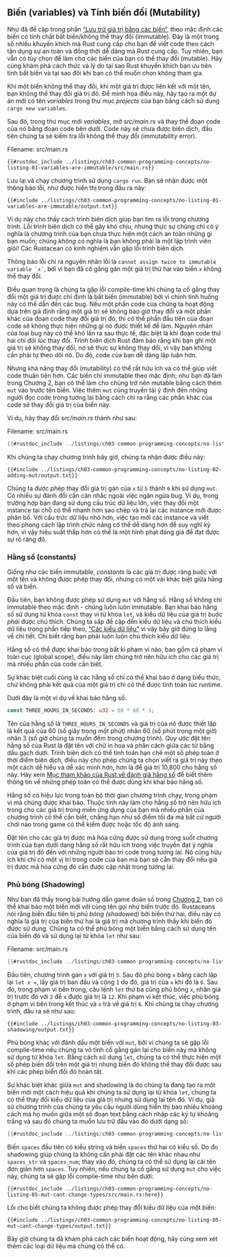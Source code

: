 ## Biến (variables) và Tính biến đổi (Mutability)

Như đã đề cập trong phần [“Lưu trữ giá trị bằng các
biến”][storing-values-with-variables]<!-- ignore -->, theo mặc định
các biến có tính chất bất biến/không thể thay đổi (immutable). Đây là một trong số nhiều khuyến khích
mà Rust cung cấp cho bạn để viết code theo cách tận dụng sự an toàn và đồng thời dễ dàng mà
Rust cung cấp. Tuy nhiên, bạn vẫn có tùy chọn để làm cho các biến của bạn có thể thay đổi (mutable).
Hãy cùng khám phá cách thức và lý do tại sao Rust khuyến khích bạn ưu tiên tính bất biến và tại sao
đôi khi bạn có thể muốn chọn không tham gia.

Khi một biến không thể thay đổi, khi một giá trị được liên kết với một tên, bạn không thể thay đổi
giá trị đó. Để minh họa điều này, hãy tạo ra một dự án mới có tên *variables*
trong thư mục *projects* của bạn bằng cách sử dụng `cargo new variables`.

Sau đó, trong thư mục mới *variables*, mở *src/main.rs* và thay thế đoạn code của nó bằng đoạn code
bên dưới. Code này sẽ chưa được biên dịch, đầu tiên chúng ta sẽ kiểm tra lỗi không thể thay đổi
(immutability error).

<span class="filename">Filename: src/main.rs</span>

```rust,ignore,does_not_compile
{{#rustdoc_include ../listings/ch03-common-programming-concepts/no-listing-01-variables-are-immutable/src/main.rs}}
```

Lưu lại và chạy chương trình sử dụng `cargo run`. Bạn sẽ nhận được một thông báo lỗi,
như được hiển thị trong đầu ra này:

```console
{{#include ../listings/ch03-common-programming-concepts/no-listing-01-variables-are-immutable/output.txt}}
```

Ví dụ này cho thấy cách trình biên dịch giúp bạn tìm ra lỗi trong chương trình.
Lỗi trình biên dịch có thể gây khó chịu, nhưng thực sự chúng chỉ có ý nghĩa là
chương trình của bạn chưa thực hiện một cách an toàn những gì bạn muốn; chúng *không* có nghĩa là
bạn không phải là một lập trình viên giỏi! Các Rustacean có kinh nghiệm vẫn gặp lỗi trình biên dịch.

Thông báo lỗi chỉ ra nguyên nhân lỗi là `` cannot
assign twice to immutable variable `x` ``, bởi vì bạn đã cố gắng gán một giá trị thứ hai
vào biến `x` không thể thay đổi.

Điều quan trọng là chúng ta gặp lỗi compile-time khi chúng ta cố gắng thay đổi một giá trị
được chỉ định là bất biến (immutable) bởi vì chính tình huống này có thể dẫn đến các bug.
Nếu một phần code của chúng ta hoạt động dựa trên giả định rằng một giá trị sẽ không bao giờ
thay đổi và một phần khác của đoạn code thay đổi giá trị đó, thì có thể phần đầu tiên của đoạn
code sẽ không thực hiện những gì nó được thiết kế để làm. Nguyên nhân của loại bug này có thể khó
lần ra sau thực tế, đặc biệt là khi đoạn code thứ hai chỉ *đôi lúc* thay đổi.
Trình biên dịch Rust đảm bảo rằng khi bạn ghi một giá trị sẽ không thay đổi,
nó sẽ thực sự không thay đổi, vì vậy bạn không cần phải tự theo dõi nó. Do đó,
code của bạn dễ dàng lập luận hơn.

Nhưng khả năng thay đổi (mutability) có thể rất hữu ích và có thể giúp viết code thuận tiện hơn.
Các biến chỉ immutable theo mặc định; như bạn đã làm trong Chương 2, bạn có thể làm cho chúng
trở nên mutable bằng cách thêm `mut` vào trước tên biến. Việc thêm `mut` cũng
truyền tải ý định đến những người đọc code trong tương lai bằng cách chỉ ra rằng các phần khác của 
code sẽ thay đổi giá trị của biến này.

Ví dụ, hãy thay đổi *src/main.rs* thành như sau:

<span class="filename">Filename: src/main.rs</span>

```rust
{{#rustdoc_include ../listings/ch03-common-programming-concepts/no-listing-02-adding-mut/src/main.rs}}
```

Khi chúng ta chạy chương trình bây giờ, chúng ta nhận được điều này:

```console
{{#include ../listings/ch03-common-programming-concepts/no-listing-02-adding-mut/output.txt}}
```

Chúng ta được phép thay đổi giá trị gán của `x` từ `5` thành `6` khi sử dụng `mut`.
Có nhiều sự đánh đổi cần cân nhắc ngoài việc ngăn ngừa bug. Ví dụ, trong trường hợp
bạn đang sử dụng cấu trúc dữ liệu lớn, việc thay đổi một instance tại chỗ có thể
nhanh hơn sao chép và trả lại các instance mới được phân bổ. Với cấu trức dữ liệu
nhỏ hơn, việc tạo mới các instance và viết theo phong cách lập trình chức năng
có thể dễ dàng hơn để suy nghĩ kỹ hơn, vì vậy hiệu suất thấp hơn có thể là
một hình phạt đáng giá để đạt được sự rõ ràng đó.

### Hằng số (constants)

Giống như các biến immutable, *constants* là các giá trị được ràng buộc với một tên và
không được phép thay đổi, nhưng có một vài khác biệt giữa hằng số và biến.

Đầu tiên, bạn không được phép sử dụng `mut` với hằng số. Hằng số không chỉ
immutable theo mặc định - chúng luôn luôn immutable. Bạn khai báo hằng số sử dụng từ khóa
`const` thay vì từ khóa `let`, và kiểu dữ liệu của giá trị *buộc phải*
được chú thích. Chúng ta sắp đề cập đến kiểu dữ liệu và chú thích kiểu dữ liệu trong
phần tiếp theo, [“Các kiểu dữ liệu”][data-types]<!-- ignore --> vì vậy bây giờ đừng lo lắng
về chi tiết. Chỉ biết rằng bạn phải luôn luôn chú thích kiểu dữ liệu.

Hằng số có thể được khai báo trong bất kì phạm vi nào, bao gồm cả phạm vi toàn cục (global scope),
điều này làm chúng trở nên hữu ích cho các giá trị mà nhiều phần của code cần biết.

Sự khác biệt cuối cùng là các hằng số chỉ có thể khai báo ở dạng biểu thức, chứ không phải
kết quả của một giá trị chỉ có thể được tính toán lúc runtime.

Dưới đây là một ví dụ về khai báo hằng số:

```rust
const THREE_HOURS_IN_SECONDS: u32 = 60 * 60 * 3;
```

Tên của hằng số là `THREE_HOURS_IN_SECONDS` và giá trị của nó được thiết lập là
kết quả của 60 (số giây trong một phút) nhân 60 (số phút trong một giờ)
nhân 3 (số giờ chúng ta muốn đếm trong chương trình). Quy ước đặt tên hằng số
của Rust là đặt tên với chữ in hoa và phân cách giữa các từ bằng dấu gạch dưới.
Trình biên dịch có thể tính toán hạn chế một số phép toán ở thời điểm biên dịch,
điều này cho phép chúng ta chọn viết ra giá trị này theo một cách dễ hiểu và dễ
xác minh hơn, hơn là để giá trị 10,800 cho hằng số này.
Hãy xem [Mục tham khảo của Rust về đánh giá hằng số][const-eval] để biết thêm
thông tin về những phép toán có thể được dùng khi khai báo hằng số.

Hằng số có hiệu lực trong toàn bộ thời gian chương trình chạy, trong phạm vi
mà chúng được khai báo. Thuộc tính này làm cho hằng số trở nên hữu ích trong cho
các giá trị trong miền ứng dụng của bạn mà nhiều phần của chương trình có thể cần biết,
chẳng hạn như số điểm tối đa mà bất cứ người chơi nào trong game có thể kiếm được
hoặc tốc độ ánh sáng.

Đặt tên cho các giá trị được mã hóa cứng được sử dụng trong suốt chương trình của bạn
dưới dạng hằng số  rất hữu ích trong việc truyền đạt ý nghĩa của giá trị đó đến với những
người bảo trì code trong tương lai. Nó cũng hữu ích khi chỉ có một vị trí trong code của bạn
mà bạn sẽ cần thay đổi nếu giá trị được mã hóa cứng đó cần được cập nhật trong tương lai.

### Phủ bóng (Shadowing)

Như bạn đã thấy trong bài hướng dẫn game đoán số trong [Chương 
2][comparing-the-guess-to-the-secret-number]<!-- ignore -->, bạn có thể khai báo
một biến mới với cùng tên gọi như biến trước đó. Rustaceans nói rằng biến đầu
tiên bị *phủ bóng (shadowed)* bởi biến thứ hai, điều này có nghĩa là giá trị của
biến thứ hai là giá trị mà chương trình thấy khi biến đó được sử dụng. Chúng ta
có thể phủ bóng một biến bằng cách sử dụng tên của biến đó và sử dụng lại từ khóa 
`let` như sau:

<span class="filename">Filename: src/main.rs</span>

```rust
{{#rustdoc_include ../listings/ch03-common-programming-concepts/no-listing-03-shadowing/src/main.rs}}
```

Đầu tiên, chương trình gán `x` với giá trị `5`. Sau đó phủ bóng `x` bằng cách 
lặp lại `let x =`, lấy giá trị ban đầu và cộng `1` do đó, giá trị của 
`x` khi đó là `6`. Sau đó, trong phạm vi bên trong, câu lệnh `let` thứ ba cũng 
phủ bóng `x`, nhân giá trị trước đó với `2` để `x` được giá trị là `12`.
Khi phạm vi kết thúc, việc phủ bóng ở phạm vi bên trong kết thúc và `x` trả về giá trị `6`.
Khi chúng ta chạy chương trình, đầu ra sẽ như sau:

```console
{{#include ../listings/ch03-common-programming-concepts/no-listing-03-shadowing/output.txt}}
```

Phủ bóng khác với đánh dấu một biến với `mut`, bởi vì chúng ta sẽ gặp lỗi
compile-time nếu chúng ta vô tình cố gắng gán lại cho biến này mà không 
sử dụng từ khóa `let`. Bằng cách sử dụng `let`, chúng ta có thể  thực hiện
một số phép biến đổi trên một giá trị nhưng biến đó không thể thay đổi được
sau khi các phép biến đổi đó hoàn tất.

Sự khác biệt khác giữa `mut` and shadowing là do chúng ta đang tạo ra một biến
mới một cách hiệu quả khi chúng ta sử dụng lại từ khóa `let`, chúng ta có thể
thay đổi kiểu dữ liệu của giá trị nhưng sử dụng lại tên đó. Ví dụ, giả sử
chương trình của chúng ta yêu cầu người dùng hiển thị bao nhiêu khoảng cách mà
họ muốn giữa một số đoạn text bằng cách nhập các ký tự khoảng trắng và sau đó
chúng ta muốn lưu trữ đầu vào đó dưới dạng số:

```rust
{{#rustdoc_include ../listings/ch03-common-programming-concepts/no-listing-04-shadowing-can-change-types/src/main.rs:here}}
```

Biến `spaces` đầu tiên có kiểu string và biến `spaces` thứ hai có kiểu
số. Do đo shadowing giúp chúng ta không cần phải đặt các tên khác nhau như
`spaces_str` và `spaces_num`; thay vào đó, chúng ta có thể sử dụng lại cái
tên đơn giản hơn `spaces`. Tuy nhiên, nếu chúng ta cố gắng sử dụng `mut` cho
việc này, chúng ta sẽ gặp lỗi compile-time như bên dưới:

```rust,ignore,does_not_compile
{{#rustdoc_include ../listings/ch03-common-programming-concepts/no-listing-05-mut-cant-change-types/src/main.rs:here}}
```

Lỗi cho biết chúng ta không được phép thay đổi kiểu dữ liệu của một biến:

```console
{{#include ../listings/ch03-common-programming-concepts/no-listing-05-mut-cant-change-types/output.txt}}
```

Bây giờ chúng ta đã khám phá cách các biến hoạt động, hãy cùng xem xét
thêm các loại dữ liệu mà chúng có thể có.

[comparing-the-guess-to-the-secret-number]:
ch02-00-guessing-game-tutorial.html#comparing-the-guess-to-the-secret-number
[data-types]: ch03-02-data-types.html#data-types
[storing-values-with-variables]: ch02-00-guessing-game-tutorial.html#storing-values-with-variables
[const-eval]: ../reference/const_eval.html
